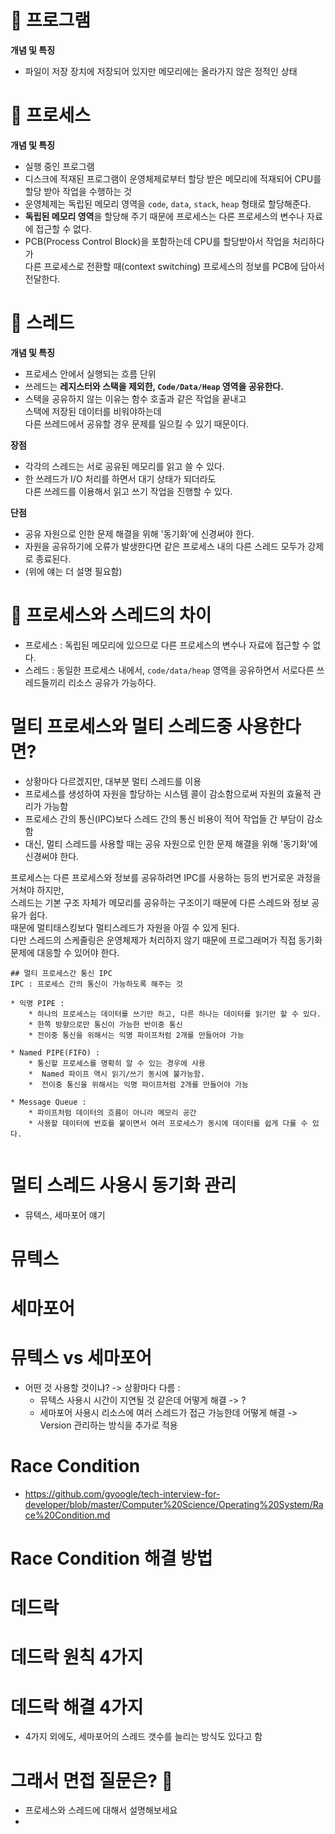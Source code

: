 # 💾 프로그램

**개념 및 특징**
* 파일이 저장 장치에 저장되어 있지만 메모리에는 올라가지 않은 정적인 상태


# 📘 프로세스

**개념 및 특징**
* 실행 중인 프로그램      
* 디스크에 적재된 프로그램이 운영체제로부터 할당 받은 메모리에 적재되어 CPU를 할당 받아 작업을 수행하는 것        
* 운영체제는 독립된 메모리 영역을 `code`, `data`, `stack`, `heap` 형태로 할당해준다.  
* **독립된 메모리 영역**을 할당해 주기 때문에 프로세스는 다른 프로세스의 변수나 자료에 접근할 수 없다.      
* PCB(Process Control Block)을 포함하는데 CPU를 할당받아서 작업을 처리하다가    
  다른 프로세스로 전환할 때(context switching) 프로세스의 정보를 PCB에 담아서 전달한다.
       
# 📗 스레드 

**개념 및 특징**  
* 프로세스 안에서 실행되는 흐름 단위     
* 쓰레드는 **레지스터와 스택을 제외한, `Code/Data/Heap` 영역을 공유한다.**    
* 스택을 공유하지 않는 이유는 함수 호출과 같은 작업을 끝내고     
  스택에 저장된 데이터를 비워야하는데     
  다른 쓰레드에서 공유할 경우 문제를 일으킬 수 있기 때문이다.               

**장점** 
* 각각의 스레드는 서로 공유된 메모리를 읽고 쓸 수 있다. 
* 한 쓰레드가 I/O 처리를 하면서 대기 상태가 되더라도       
  다른 쓰레드를 이용해서 읽고 쓰기 작업을 진행할 수 있다.         

**단점**  
* 공유 자원으로 인한 문제 해결을 위해 '동기화'에 신경써야 한다.      
* 자원을 공유하기에 오류가 발생한다면 같은 프로세스 내의 다른 스레드 모두가 강제로 종료된다. 
* (위에 얘는 더 설명 필요함)     
      
# 🥊 프로세스와 스레드의 차이    

* 프로세스 : 독립된 메모리에 있으므로 다른 프로세스의 변수나 자료에 접근할 수 없다.   
* 스레드 : 동일한 프로세스 내에서, `code/data/heap` 영역을 공유하면서 서로다른 쓰레드들끼리 리소스 공유가 가능하다.  
       
# 멀티 프로세스와 멀티 스레드중 사용한다면?     
* 상황마다 다르겠지만, 대부분 멀티 스레드를 이용 
* 프로세스를 생성하여 자원을 할당하는 시스템 콜이 감소함으로써 자원의 효율적 관리가 가능함   
* 프로세스 간의 통신(IPC)보다 스레드 간의 통신 비용이 적어 작업들 간 부담이 감소함          
* 대신, 멀티 스레드를 사용할 때는 공유 자원으로 인한 문제 해결을 위해 '동기화'에 신경써야 한다.   

프로세스는 다른 프로세스와 정보를 공유하려면 IPC를 사용하는 등의 번거로운 과정을 거쳐야 하지만,    
스레드는 기본 구조 자체가 메모리를 공유하는 구조이기 때문에 다른 스레드와 정보 공유가 쉽다.    
때문에 멀티태스킹보다 멀티스레드가 자원을 아낄 수 있게 된다.    
다만 스레드의 스케줄링은 운영체제가 처리하지 않기 때문에 프로그래머가 직접 동기화 문제에 대응할 수 있어야 한다.

   
```
## 멀티 프로세스간 통신 IPC 
IPC : 프로세스 간의 통신이 가능하도록 해주는 것   

* 익명 PIPE : 
    * 하나의 프로세스는 데이터를 쓰기만 하고, 다른 하나는 데이터를 읽기만 할 수 있다.
    * 한쪽 방향으로만 통신이 가능한 반이중 통신  
    * 전이중 통신을 위해서는 익명 파이프처럼 2개를 만들어야 가능   
  
* Named PIPE(FIFO) :  
    * 통신할 프로세스를 명확히 알 수 있는 경우에 사용
    *  Named 파이프 역시 읽기/쓰기 동시에 불가능함.
    *  전이중 통신을 위해서는 익명 파이프처럼 2개를 만들어야 가능

* Message Queue :
    * 파이프처럼 데이터의 흐름이 아니라 메모리 공간
    * 사용할 데이터에 번호를 붙이면서 여러 프로세스가 동시에 데이터를 쉽게 다룰 수 있다.
 
```

# 멀티 스레드 사용시 동기화 관리 
* 뮤텍스, 세마포어 얘기  

# 뮤텍스
# 세마포어
# 뮤텍스 vs 세마포어 
* 어떤 것 사용할 것이냐? -> 상황마다 다름 :
    * 뮤텍스 사용시 시간이 지연될 것 같은데 어떻게 해결 -> ?
    * 세마포어 사용시 리소스에 여러 스레드가 접근 가능한데 어떻게 해결 -> Version 관리하는 방식을 추가로 적용 

# Race Condition 
* https://github.com/gyoogle/tech-interview-for-developer/blob/master/Computer%20Science/Operating%20System/Race%20Condition.md

# Race Condition 해결 방법

# 데드락 
# 데드락 원칙 4가지 
# 데드락 해결 4가지 
* 4가지 외에도, 세마포어의 스레드 갯수를 늘리는 방식도 있다고 함 


# 그래서 면접 질문은? 🤔   

* 프로세스와 스레드에 대해서 설명해보세요  
* 



